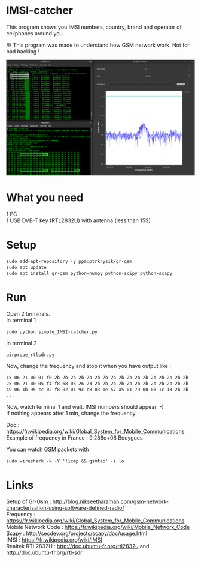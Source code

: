 # IMSI-catcher
This program shows you IMSI numbers, country, brand and operator of cellphones around you.  
  
/!\ This program was made to understand how GSM network work. Not for bad hacking !  
  

![screenshot0](capture_simple_IMSI-catcher.png)  
  

What you need
=============
1 PC  
1 USB DVB-T key (RTL2832U) with antenna (less than 15$)  
  
  
Setup
=====

```
sudo add-apt-repository -y ppa:ptrkrysik/gr-gsm
sudo apt update
sudo apt install gr-gsm python-numpy python-scipy python-scapy
```

Run
===
  
Open 2 terminals.  
In terminal 1  
```
sudo python simple_IMSI-catcher.py
```

In terminal 2  
```
airprobe_rtlsdr.py
```
Now, change the frequency and stop it when you have output like :  
```
15 06 21 00 01 f0 2b 2b 2b 2b 2b 2b 2b 2b 2b 2b 2b 2b 2b 2b 2b 2b 2b
25 06 21 00 05 f4 f8 68 03 26 23 2b 2b 2b 2b 2b 2b 2b 2b 2b 2b 2b 2b
49 06 1b 95 cc 02 f8 02 01 9c c8 03 1e 57 a5 01 79 00 00 1c 13 2b 2b
...
```
Now, watch terminal 1 and wait. IMSI numbers should appear :-)  
If nothing appears after 1 min, change the frequency.  
  
Doc : https://fr.wikipedia.org/wiki/Global_System_for_Mobile_Communications  
Example of frequency in France : 9.288e+08 Bouygues  
  
You can watch GSM packets with  
```
sudo wireshark -k -Y '!icmp && gsmtap' -i lo
```
  
Links
=====

Setup of Gr-Gsm : http://blog.nikseetharaman.com/gsm-network-characterization-using-software-defined-radio/  
Frequency : https://fr.wikipedia.org/wiki/Global_System_for_Mobile_Communications  
Mobile Network Code : https://fr.wikipedia.org/wiki/Mobile_Network_Code  
Scapy : http://secdev.org/projects/scapy/doc/usage.html  
IMSI : https://fr.wikipedia.org/wiki/IMSI  
Realtek RTL2832U : http://doc.ubuntu-fr.org/rtl2832u and http://doc.ubuntu-fr.org/rtl-sdr  
